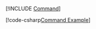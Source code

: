 [!INCLUDE [Command](../../../examples/Command/README.md)]


[!code-csharp[Command Example](../../../examples/Command/Command.cs)]